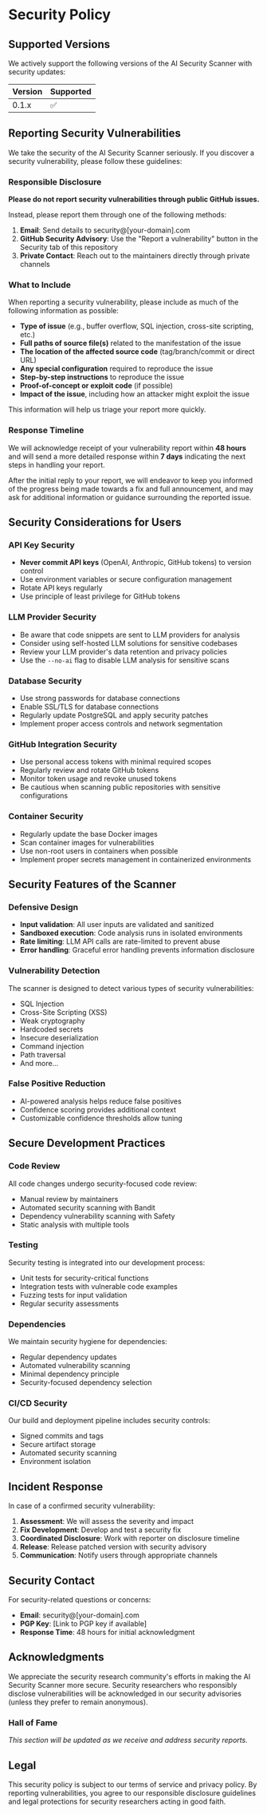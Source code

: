 # Security Policy

## Supported Versions

We actively support the following versions of the AI Security Scanner with security updates:

| Version | Supported          |
| ------- | ------------------ |
| 0.1.x   | :white_check_mark: |

## Reporting Security Vulnerabilities

We take the security of the AI Security Scanner seriously. If you discover a security vulnerability, please follow these guidelines:

### Responsible Disclosure

**Please do not report security vulnerabilities through public GitHub issues.**

Instead, please report them through one of the following methods:

1. **Email**: Send details to security@[your-domain].com
2. **GitHub Security Advisory**: Use the "Report a vulnerability" button in the Security tab of this repository
3. **Private Contact**: Reach out to the maintainers directly through private channels

### What to Include

When reporting a security vulnerability, please include as much of the following information as possible:

- **Type of issue** (e.g., buffer overflow, SQL injection, cross-site scripting, etc.)
- **Full paths of source file(s)** related to the manifestation of the issue
- **The location of the affected source code** (tag/branch/commit or direct URL)
- **Any special configuration** required to reproduce the issue
- **Step-by-step instructions** to reproduce the issue
- **Proof-of-concept or exploit code** (if possible)
- **Impact of the issue**, including how an attacker might exploit the issue

This information will help us triage your report more quickly.

### Response Timeline

We will acknowledge receipt of your vulnerability report within **48 hours** and will send a more detailed response within **7 days** indicating the next steps in handling your report.

After the initial reply to your report, we will endeavor to keep you informed of the progress being made towards a fix and full announcement, and may ask for additional information or guidance surrounding the reported issue.

## Security Considerations for Users

### API Key Security

- **Never commit API keys** (OpenAI, Anthropic, GitHub tokens) to version control
- Use environment variables or secure configuration management
- Rotate API keys regularly
- Use principle of least privilege for GitHub tokens

### LLM Provider Security

- Be aware that code snippets are sent to LLM providers for analysis
- Consider using self-hosted LLM solutions for sensitive codebases
- Review your LLM provider's data retention and privacy policies
- Use the `--no-ai` flag to disable LLM analysis for sensitive scans

### Database Security

- Use strong passwords for database connections
- Enable SSL/TLS for database connections
- Regularly update PostgreSQL and apply security patches
- Implement proper access controls and network segmentation

### GitHub Integration Security

- Use personal access tokens with minimal required scopes
- Regularly review and rotate GitHub tokens
- Monitor token usage and revoke unused tokens
- Be cautious when scanning public repositories with sensitive configurations

### Container Security

- Regularly update the base Docker images
- Scan container images for vulnerabilities
- Use non-root users in containers when possible
- Implement proper secrets management in containerized environments

## Security Features of the Scanner

### Defensive Design

- **Input validation**: All user inputs are validated and sanitized
- **Sandboxed execution**: Code analysis runs in isolated environments
- **Rate limiting**: LLM API calls are rate-limited to prevent abuse
- **Error handling**: Graceful error handling prevents information disclosure

### Vulnerability Detection

The scanner is designed to detect various types of security vulnerabilities:

- SQL Injection
- Cross-Site Scripting (XSS)
- Weak cryptography
- Hardcoded secrets
- Insecure deserialization
- Command injection
- Path traversal
- And more...

### False Positive Reduction

- AI-powered analysis helps reduce false positives
- Confidence scoring provides additional context
- Customizable confidence thresholds allow tuning

## Secure Development Practices

### Code Review

All code changes undergo security-focused code review:

- Manual review by maintainers
- Automated security scanning with Bandit
- Dependency vulnerability scanning with Safety
- Static analysis with multiple tools

### Testing

Security testing is integrated into our development process:

- Unit tests for security-critical functions
- Integration tests with vulnerable code examples
- Fuzzing tests for input validation
- Regular security assessments

### Dependencies

We maintain security hygiene for dependencies:

- Regular dependency updates
- Automated vulnerability scanning
- Minimal dependency principle
- Security-focused dependency selection

### CI/CD Security

Our build and deployment pipeline includes security controls:

- Signed commits and tags
- Secure artifact storage
- Automated security scanning
- Environment isolation

## Incident Response

In case of a confirmed security vulnerability:

1. **Assessment**: We will assess the severity and impact
2. **Fix Development**: Develop and test a security fix
3. **Coordinated Disclosure**: Work with reporter on disclosure timeline
4. **Release**: Release patched version with security advisory
5. **Communication**: Notify users through appropriate channels

## Security Contact

For security-related questions or concerns:

- **Email**: security@[your-domain].com
- **PGP Key**: [Link to PGP key if available]
- **Response Time**: 48 hours for initial acknowledgment

## Acknowledgments

We appreciate the security research community's efforts in making the AI Security Scanner more secure. Security researchers who responsibly disclose vulnerabilities will be acknowledged in our security advisories (unless they prefer to remain anonymous).

### Hall of Fame

*This section will be updated as we receive and address security reports.*

## Legal

This security policy is subject to our terms of service and privacy policy. By reporting vulnerabilities, you agree to our responsible disclosure guidelines and legal protections for security researchers acting in good faith.